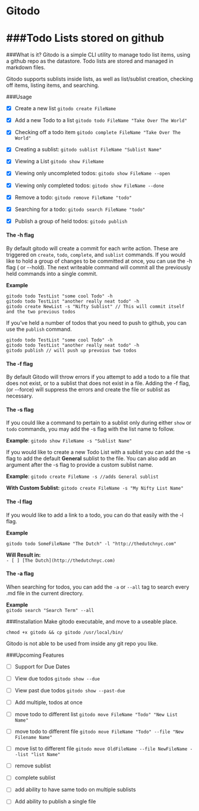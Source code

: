 # Gitodo
###Todo Lists stored on github
================

###What is it?
Gitodo is a simple CLI utility to manage todo list items, using a github repo as the datastore. Todo lists are stored and managed in markdown files.

Gitodo supports sublists inside lists, as well as list/sublist creation, checking off items, listing items, and searching.

###Usage

- [x] Create a new list
`gitodo create FileName`

- [X] Add a new Todo to a list
`gitodo todo FileName "Take Over The World"`

- [x] Checking off a todo item
`gitodo complete FileName "Take Over The World" `

- [x] Creating a sublist:
`gitodo sublist FileName "Sublist Name"`

- [x] Viewing a List
`gitodo show FileName`

- [x] Viewing only uncompleted todos:
`gitodo show FileName --open`

- [x] Viewing only completed todos:
`gitodo show FileName --done`

- [x] Remove a todo:
`gitodo remove FileName "todo"`

- [x] Searching for a todo: 
`gitodo search FileName "todo"`

- [x] Publish a group of held todos: 
`gitodo publish`

#### The -h flag
By default gitodo will create a commit for each write action. These are triggered on `create`, `todo`,  `complete`, and `sublist` commands. If you would like to hold a group of changes to be committed at once, you can use the -h flag ( or --hold). The next writeable command will commit all the previously held commands into a single commit.

**Example**

```
gitodo todo TestList "some cool Todo" -h
gitodo todo TestList "another really neat todo" -h
gitodo create NewList -s "Nifty Sublist" // This will commit itself and the two previous todos
```

If you've held a number of todos that you need to push to github, you can use the `publish` command.

```
gitodo todo TestList "some cool Todo" -h
gitodo todo TestList "another really neat todo" -h
gitodo publish // will push up prevoius two todos
``` 


#### The -f flag
By default Gitodo will throw errors if you attempt to add a todo to a file that does not exist, or to a sublist that does not exist in a file. Adding the -f flag, (or --force) will suppress the errors and create the file or sublist as necessary.

#### The -s flag
If you could like a command to pertain to a sublist only during either `show` or `todo` commands, you may add the -s flag with the list name to follow.

**Example**: `gitodo show FileName -s "Sublist Name" `

If you would like to create a new Todo List with a sublist you can add the -s flag to add the default **General** sublist to the file. You can also add an argument after the -s flag to provide a custom sublist name.

**Example**: `gitodo create FileName -s //adds General sublist`

**With Custom Sublist:**  `gitodo create FileName -s "My Nifty List Name"`

#### The -l flag
If you would like to add a link to a todo, you can do that easily with the -l flag. 

**Example**

```
gitodo todo SomeFileName "The Dutch" -l "http://thedutchnyc.com"
```
**Will Result in:**  
`- [ ] [The Dutch](http://thedutchnyc.com)`

#### The -a flag
When searching for todos, you can add the `-a` or `--all` tag to search every .md file in the current directory. 

**Example**  
`gitodo search "Search Term" --all`

###Installation
Make gitodo executable, and move to a useable place.

```
chmod +x gitodo && cp gitodo /usr/local/bin/
```

Gitodo is not able to be used from inside any git repo you like.

###Upcoming Features

- [ ] Support for Due Dates

- [ ] View due todos
`gitodo show --due`

- [ ] View past due todos
`gitodo show --past-due`
- [ ] Add multiple, todos at once
- [ ] move todo to different list
`gitodo move FileName "Todo" "New List Name"`
- [ ] move todo to different file
`gitodo move FileName "Todo" --file "New Filename Name"`
- [ ] move list to different file
`gitodo move OldFileName --file NewFileName --list "list Name" `
- [ ] remove sublist
- [ ] complete sublist
- [ ] add ability to have same todo on multiple sublists
- [ ] Add ability to publish a single file